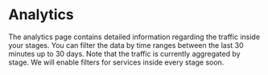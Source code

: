 ﻿# Analytics

The analytics page contains detailed information regarding the traffic inside your stages. You can filter the data by time ranges between the last 30 minutes up to 30 days. Note that the traffic is currently aggregated by stage. We will enable filters for services inside every stage soon.